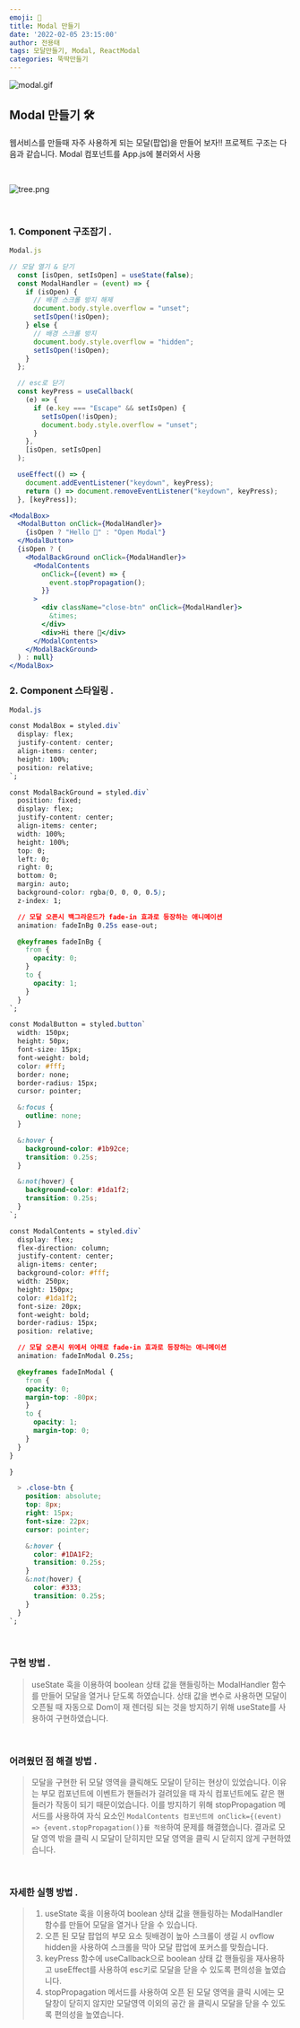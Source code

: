 ```yaml
---
emoji: 🍔
title: Modal 만들기
date: '2022-02-05 23:15:00'
author: 전용태
tags: 모달만들기, Modal, ReactModal
categories: 뚝딱만들기
---
```


![modal.gif](modal.gif)

## Modal 만들기 🛠

웹서비스를 만들때 자주 사용하게 되는 모달(팝업)을 만들어 보자!! 프로젝트 구조는 다음과 같습니다. Modal 컴포넌트를 App.js에 불러와서 사용

<br />

![tree.png](tree.png)

<br />

### 1. Component 구조잡기 .

```jsx
Modal.js

// 모달 열기 & 닫기
  const [isOpen, setIsOpen] = useState(false);
  const ModalHandler = (event) => {
    if (isOpen) {
      // 배경 스크롤 방지 해제
      document.body.style.overflow = "unset";
      setIsOpen(!isOpen);
    } else {
      // 배경 스크롤 방지
      document.body.style.overflow = "hidden";
      setIsOpen(!isOpen);
    }
  };

  // esc로 닫기
  const keyPress = useCallback(
    (e) => {
      if (e.key === "Escape" && setIsOpen) {
        setIsOpen(!isOpen);
        document.body.style.overflow = "unset";
      }
    },
    [isOpen, setIsOpen]
  );

  useEffect(() => {
    document.addEventListener("keydown", keyPress);
    return () => document.removeEventListener("keydown", keyPress);
  }, [keyPress]);

<ModalBox>
  <ModalButton onClick={ModalHandler}>
    {isOpen ? "Hello 🎉" : "Open Modal"}
  </ModalButton>
  {isOpen ? (
    <ModalBackGround onClick={ModalHandler}>
      <ModalContents
        onClick={(event) => {
          event.stopPropagation();
        }}
      >
        <div className="close-btn" onClick={ModalHandler}>
          &times;
        </div>
        <div>Hi there 👋</div>
      </ModalContents>
    </ModalBackGround>
  ) : null}
</ModalBox>
```

### 2. Component 스타일링 .

```css
Modal.js

const ModalBox = styled.div`
  display: flex;
  justify-content: center;
  align-items: center;
  height: 100%;
  position: relative;
`;

const ModalBackGround = styled.div`
  position: fixed;
  display: flex;
  justify-content: center;
  align-items: center;
  width: 100%;
  height: 100%;
  top: 0;
  left: 0;
  right: 0;
  bottom: 0;
  margin: auto;
  background-color: rgba(0, 0, 0, 0.5);
  z-index: 1;

  // 모달 오픈시 백그라운드가 fade-in 효과로 등장하는 애니메이션
  animation: fadeInBg 0.25s ease-out;

  @keyframes fadeInBg {
    from {
      opacity: 0;
    }
    to {
      opacity: 1;
    }
  }
`;

const ModalButton = styled.button`
  width: 150px;
  height: 50px;
  font-size: 15px;
  font-weight: bold;
  color: #fff;
  border: none;
  border-radius: 15px;
  cursor: pointer;

  &:focus {
    outline: none;
  }

  &:hover {
    background-color: #1b92ce;
    transition: 0.25s;
  }

  &:not(hover) {
    background-color: #1da1f2;
    transition: 0.25s;
  }
`;

const ModalContents = styled.div`
  display: flex;
  flex-direction: column;
  justify-content: center;
  align-items: center;
  background-color: #fff;
  width: 250px;
  height: 150px;
  color: #1da1f2;
  font-size: 20px;
  font-weight: bold;
  border-radius: 15px;
  position: relative;

  // 모달 오픈시 위에서 아래로 fade-in 효과로 등장하는 애니메이션
  animation: fadeInModal 0.25s;

  @keyframes fadeInModal {
    from {
    opacity: 0;
    margin-top: -80px;
    }
    to {
      opacity: 1;
      margin-top: 0;
    }
  }
}

}

  > .close-btn {
    position: absolute;
    top: 8px;
    right: 15px;
    font-size: 22px;
    cursor: pointer;

    &:hover {
      color: #1DA1F2;
      transition: 0.25s;
    }
    &:not(hover) {
      color: #333;
      transition: 0.25s;
    }
  }
`;
```

<br />


### 구현 방법 .

> useState 훅을 이용하여 boolean 상태 값을 핸들링하는 ModalHandler 함수를 만들어 모달을 열거나 닫도록 하였습니다. 상태 값을 변수로 사용하면 모달이 오픈될 때 자동으로 Dom이 재 렌더링 되는 것을 방지하기 위해 useState를 사용하여 구현하였습니다.

<br />

### 어려웠던 점 해결 방법 .

> 모달을 구현한 뒤 모달 영역을 클릭해도 모달이 닫히는 현상이 있었습니다. 이유는 부모 컴포넌트에 이벤트가 핸들러가 걸려있을 때 자식 컴포넌트에도 같은 핸들러가 작동이 되기 때문이었습니다. 이를 방지하기 위해 stopPropagation 메서드를 사용하여 자식 요소인 `ModalContents 컴포넌트에 onClick={(event) => {event.stopPropagation()}를 적용`하여 문제를 해결했습니다. 결과로 모달 영역 밖을 클릭 시 모달이 닫히지만 모달 영역을 클릭 시 닫히지 않게 구현하였습니다.

<br />

### 자세한 실행 방법 .

> 1. useState 훅을 이용하여 boolean 상태 값을 핸들링하는 ModalHandler 함수를 만들어 모달을 열거나 닫을 수 있습니다. <br />
> 2. 오픈 된 모달 팝업의 부모 요소 뒷배경이 높아 스크롤이 생길 시 ovflow hidden을 사용하여 스크롤을 막아 모달 팝업에 포커스를 맞췄습니다. <br />
> 3. keyPress 함수에 useCallback으로 boolean 상태 값 핸들링을 재사용하고 useEffect를 사용하여 esc키로 모달을 닫을 수 있도록 편의성을 높였습니다. <br />
> 4. stopPropagation 메서드를 사용하여 오픈 된 모달 영역을 클릭 시에는 모달창이 닫히지 않지만 모달영역 이외의 공간 을 클릭시 모달을 닫을 수 있도록 편의성을 높였습니다.

<br />
<br />